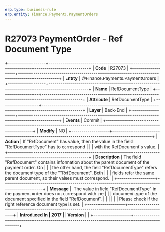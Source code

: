 ```yaml
---
erp.type: business-rule
erp.entity: Finance.Payments.PaymentOrders
---
```


# R27073 PaymentOrder - Ref Document Type
+-------------------+--------------------------------------------------------------------------------------------------+
| **Code**          | R27073                                                                                           |
+-------------------+--------------------------------------------------------------------------------------------------+
| **Entity**        | @Finance.Payments.PaymentOrders                                                                                     |
+-------------------+--------------------------------------------------------------------------------------------------+
| **Name**          | RefDocumentType                                                                                  |
+-------------------+--------------------------------------------------------------------------------------------------+
| **Attribute**     | RefDocumentType                                                                                  |
+-------------------+--------------------------------------------------------------------------------------------------+
| **Layer**         | Back-End                                                                                         |
+-------------------+--------------------------------------------------------------------------------------------------+
| **Events**        | Commit                                                                                           |
+-------------------+--------------------------------------------------------------------------------------------------+
| **Modify**        | NO                                                                                               |
+-------------------+--------------------------------------------------------------------------------------------------+
| **Action**        | If \"RefDocument\" has value, then the value in the field \"RefDocumentType\" has to correspond  |
|                   | with the RefDocument\'s value.                                                                   |
+-------------------+--------------------------------------------------------------------------------------------------+
| **Description**   | The field "RefDocument" contains information about the parent document of the payment order. On  |
|                   | the other hand, the field "RefDocumentType" refers the document type of the ""RefDocument". Both |
|                   | fields refer the same parent document, so their values must correspond.                          |
+-------------------+--------------------------------------------------------------------------------------------------+
| **Message**       |  The value in field \"RefDocumentType\" in the payment order does not correspond with the        |
|                   | document type of the document specified in the field \"RefDocument\".                            |
|                   |                                                                                                  |
|                   | Please check if the right reference document type is set.                                        |
+-------------------+--------------------------------------------------------------------------------------------------+
| **Introduced In   | 2017                                                                                             |
| Version**         |                                                                                                  |
+-------------------+--------------------------------------------------------------------------------------------------+

  

  

  
